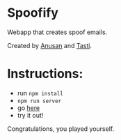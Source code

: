 # Spoofify

Webapp that creates spoof emails.

Created by <a href="https://github.com/anusans">Anusan</a> and <a href="https://github.com/tasti">Tasti</a>.

# Instructions:

- run `npm install`
- `npm run server`
- go <a href="http://spoofify.herokuapp.com">here</a>
- try it out!

Congratulations, you played yourself.

